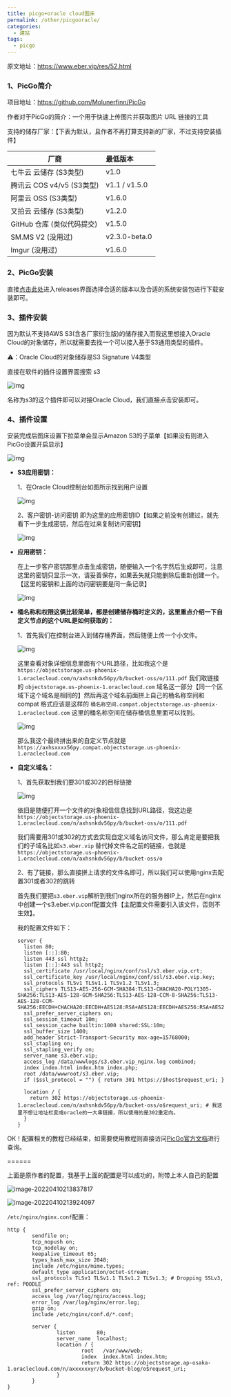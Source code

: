 ```yaml
---
title: picgo+oracle cloud图床
permalink: /other/picgooracle/
categories:
  - 建站
tags:
  - picgo
---
```


原文地址：https://www.eber.vip/res/52.html

### 1、PicGo简介

项目地址：https://github.com/Molunerfinn/PicGo

作者对于PicGo的简介：一个用于快速上传图片并获取图片 URL 链接的工具

支持的储存厂家：【下表为默认，且作者不再打算支持新的厂家，不过支持安装插件】

| 厂商                       | 最低版本      |
| -------------------------- | :------------ |
| 七牛云 云储存 (S3类型)     | v1.0          |
| 腾讯云 COS v4/v5 (S3类型)  | v1.1 / v1.5.0 |
| 阿里云 OSS (S3类型)        | v1.6.0        |
| 又拍云 云储存 (S3类型)     | v1.2.0        |
| GitHub 仓库 (类似代码提交) | v1.5.0        |
| SM.MS V2 (没用过)          | v2.3.0-beta.0 |
| Imgur (没用过)             | v1.6.0        |

### 2、PicGo安装

直接[点击此处](https://github.com/Molunerfinn/PicGo/releases)进入releases界面选择合适的版本以及合适的系统安装包进行下载安装即可。

### 3、插件安装

因为默认不支持AWS S3(含各厂家衍生版)的储存接入而我这里想接入Oracle Cloud的对象储存，所以就需要去找一个可以接入基于S3通用类型的插件。

⚠️：Oracle Cloud的对象储存是S3 Signature V4类型

直接在软件的插件设置界面搜索 s3

![img](https://objectstorage.ap-osaka-1.oraclecloud.com/n/ax0kqy8quzyr/b/bucket-blog/o/2022/04/eee61b66d89882e6f71edec8dd2690ea.png)

名称为s3的这个插件即可以对接Oracle Cloud，我们直接点击安装即可。

### 4、插件设置

安装完成后图床设置下拉菜单会显示Amazon S3的子菜单【如果没有则进入PicGo设置开启显示】

![img](https://objectstorage.ap-osaka-1.oraclecloud.com/n/ax0kqy8quzyr/b/bucket-blog/o/2022/04/874d4dbf71855c2cc1a4ff0a94f680f8.png)

- **S3应用密钥：**

  1、在Oracle Cloud控制台如图所示找到用户设置

  ![img](https://objectstorage.ap-osaka-1.oraclecloud.com/n/ax0kqy8quzyr/b/bucket-blog/o/2022/04/1415158bb6b85e4bc1bd7c89b866d55d.png)

  2、客户密钥-访问密钥 即为这里的应用密钥ID【如果之前没有创建过，就先看下一步生成密钥，然后在过来复制访问密钥】

  ![img](https://objectstorage.ap-osaka-1.oraclecloud.com/n/ax0kqy8quzyr/b/bucket-blog/o/2022/04/677f810ebc8096a30c5d46009fc76aea.png)

- **应用密钥：**

  在上一步客户密钥那里点击生成密钥，随便输入一个名字然后生成即可，注意这里的密钥只显示一次，请妥善保存，如果丢失就只能删除后重新创建一个。【这里的密钥和上面的访问密钥要是同一条记录】

  ![img](https://objectstorage.ap-osaka-1.oraclecloud.com/n/ax0kqy8quzyr/b/bucket-blog/o/2022/04/695cd4c589c71bad6540ffcc00904039.png)

- **桶名称和权限这俩比较简单，都是创建储存桶时定义的，这里重点介绍一下自定义节点的这个URL是如何获取的：**

  1、首先我们在控制台进入到储存桶界面，然后随便上传一个小文件。

  ![img](https://objectstorage.ap-osaka-1.oraclecloud.com/n/ax0kqy8quzyr/b/bucket-blog/o/2022/04/7bd784f75392a89093a86d2fc51d5702.png)

  这里查看对象详细信息里面有个URL路径，比如我这个是`https://objectstorage.us-phoenix-1.oraclecloud.com/n/axhsnkdv56py/b/bucket-oss/o/111.pdf` 我们取链接的 `objectstorage.us-phoenix-1.oraclecloud.com` 域名这一部分【同一个区域下这个域名是相同的】然后再这个域名前面拼上自己的桶名称空间和compat 格式应该是这样的 `桶名称空间.compat.objectstorage.us-phoenix-1.oraclecloud.com` 这里的桶名称空间在储存桶信息里面可以找到。

  ![img](https://objectstorage.ap-osaka-1.oraclecloud.com/n/ax0kqy8quzyr/b/bucket-blog/o/2022/04/5436626eb6ea4d9a3c4e9add83ed369a.png)

  那么我这个最终拼出来的自定义节点就是 `https://axhsxxxx56py.compat.objectstorage.us-phoenix-1.oraclecloud.com` 

- **自定义域名：**

  1、首先获取到我们要301或302的目标链接

  ![img](https://objectstorage.ap-osaka-1.oraclecloud.com/n/ax0kqy8quzyr/b/bucket-blog/o/2022/04/7398e5a81cf178fced0e7d039fda9eb1.png)

  依旧是随便打开一个文件的对象相信信息找到URL路径，我这边是`https://objectstorage.us-phoenix-1.oraclecloud.com/n/axhsnkdv56py/b/bucket-oss/o/111.pdf`

  我们需要用301或302的方式去实现自定义域名访问文件，那么肯定是要把我们的子域名比如`s3.eber.vip` 替代掉文件名之前的链接，也就是`https://objectstorage.us-phoenix-1.oraclecloud.com/n/axhsnkdv56py/b/bucket-oss/o`

  2、有了链接，那么直接拼上请求的文件名即可，所以我们可以使用nginx去配置301或者302的跳转

  首先我们要把`s3.eber.vip`解析到我们nginx所在的服务器IP上，然后在nginx中创建一个s3.eber.vip.conf配置文件【主配置文件需要引入该文件，否则不生效】。

  我的配置文件如下：

  

  ```nginx
  server {
    listen 80;
    listen [::]:80;
    listen 443 ssl http2;
    listen [::]:443 ssl http2;
    ssl_certificate /usr/local/nginx/conf/ssl/s3.eber.vip.crt;
    ssl_certificate_key /usr/local/nginx/conf/ssl/s3.eber.vip.key;
    ssl_protocols TLSv1 TLSv1.1 TLSv1.2 TLSv1.3;
    ssl_ciphers TLS13-AES-256-GCM-SHA384:TLS13-CHACHA20-POLY1305-SHA256:TLS13-AES-128-GCM-SHA256:TLS13-AES-128-CCM-8-SHA256:TLS13-AES-128-CCM-SHA256:EECDH+CHACHA20:EECDH+AES128:RSA+AES128:EECDH+AES256:RSA+AES256:EECDH+3DES:RSA+3DES:!MD5;
    ssl_prefer_server_ciphers on;
    ssl_session_timeout 10m;
    ssl_session_cache builtin:1000 shared:SSL:10m;
    ssl_buffer_size 1400;
    add_header Strict-Transport-Security max-age=15768000;
    ssl_stapling on;
    ssl_stapling_verify on;
    server_name s3.eber.vip;
    access_log /data/wwwlogs/s3.eber.vip_nginx.log combined;
    index index.html index.htm index.php;
    root /data/wwwroot/s3.eber.vip;
    if ($ssl_protocol = "") { return 301 https://$host$request_uri; }
  
    location / {
      return 302 https://objectstorage.us-phoenix-1.oraclecloud.com/n/axhsnkdv56py/b/bucket-oss/o$request_uri; # 我这里不想让地址栏变成oracle的一大串链接，所以使用的是302重定向。
    }
  }
  ```

OK！配置相关的教程已经结束，如需要使用教程则直接访问[PicGo官方文档](https://picgo.github.io/PicGo-Doc/zh/guide/)进行查询。



======



上面是原作者的配置，我基于上面的配置是可以成功的，附带上本人自己的配置

![image-20220410213837817](https://objectstorage.ap-osaka-1.oraclecloud.com/n/ax0kqy8quzyr/b/bucket-blog/o/2022/04/10890e4b7a4e59799303b6b2301fef8a.png)

![image-20220410213924097](https://objectstorage.ap-osaka-1.oraclecloud.com/n/ax0kqy8quzyr/b/bucket-blog/o/2022/04/3bb5959d3ee3c67a071433282b7d86f8.png)



`/etc/nginx/nginx.conf`配置：

```
http {
        sendfile on;
        tcp_nopush on;
        tcp_nodelay on;
        keepalive_timeout 65;
        types_hash_max_size 2048;
        include /etc/nginx/mime.types;
        default_type application/octet-stream;
        ssl_protocols TLSv1 TLSv1.1 TLSv1.2 TLSv1.3; # Dropping SSLv3, ref: POODLE
        ssl_prefer_server_ciphers on;
        access_log /var/log/nginx/access.log;
        error_log /var/log/nginx/error.log;
        gzip on;
        include /etc/nginx/conf.d/*.conf;

        server {
                listen       80;
                server_name  localhost;
                location / {
                        root   /var/www/web;
                        index  index.html index.htm;
                        return 302 https://objectstorage.ap-osaka-1.oraclecloud.com/n/axxxxxxyr/b/bucket-blog/o$request_uri;
                }
        }
}
```

